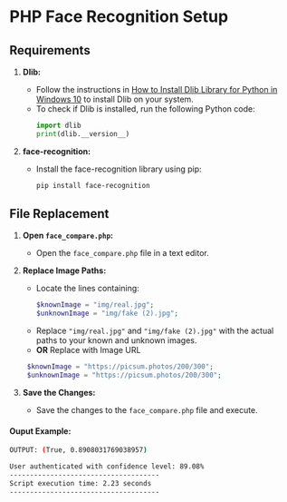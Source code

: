 # PHP Face Recognition Setup

## Requirements

1. **Dlib:**
   - Follow the instructions in [How to Install Dlib Library for Python in Windows 10](https://medium.com/analytics-vidhya/how-to-install-dlib-library-for-python-in-windows-10-57348ba1117f) to install Dlib on your system.
   - To check if Dlib is installed, run the following Python code:
     ```python
     import dlib
     print(dlib.__version__)
     ```

2. **face-recognition:**
   - Install the face-recognition library using pip:
     ```bash
     pip install face-recognition
     ```

## File Replacement

1. **Open `face_compare.php`:**
   - Open the `face_compare.php` file in a text editor.

2. **Replace Image Paths:**
   - Locate the lines containing:
     ```php
     $knownImage = "img/real.jpg";
     $unknownImage = "img/fake (2).jpg";
     ```
   - Replace `"img/real.jpg"` and `"img/fake (2).jpg"` with the actual paths to your known and unknown images.
   - **OR** Replace with Image URL 
    ```php
     $knownImage = "https://picsum.photos/200/300";
     $unknownImage = "https://picsum.photos/200/300";
     ```

3. **Save the Changes:**
   - Save the changes to the `face_compare.php` file and execute.


#### Ouput Example:
```bash
OUTPUT: (True, 0.8908031769038957)

User authenticated with confidence level: 89.08%
-------------------------------------
Script execution time: 2.23 seconds
-------------------------------------
```